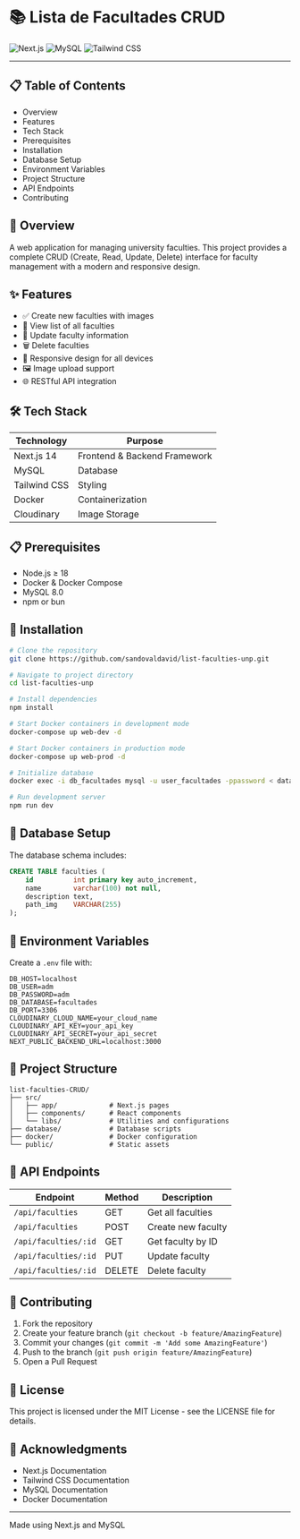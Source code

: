 # 📚 Lista de Facultades CRUD

![Next.js](https://img.shields.io/badge/Next.js-14.2.5-black)
![MySQL](https://img.shields.io/badge/MySQL-8.0-blue)
![Tailwind CSS](https://img.shields.io/badge/Tailwind-3.4.1-38B2AC)

---

## 📋 Table of Contents

- Overview
- Features
- Tech Stack
- Prerequisites
- Installation
- Database Setup
- Environment Variables
- Project Structure
- API Endpoints
- Contributing

## 🎯 Overview

A web application for managing university faculties. This project provides a complete CRUD (Create, Read, Update, Delete) interface for faculty management with a modern and responsive design.

## ✨ Features

- ✅ Create new faculties with images
- 📖 View list of all faculties
- 🔄 Update faculty information
- 🗑️ Delete faculties
- 📱 Responsive design for all devices
- 🖼️ Image upload support
- 🌐 RESTful API integration

## 🛠 Tech Stack

| Technology   | Purpose                          |
|--------------|----------------------------------|
| Next.js 14   | Frontend & Backend Framework     |
| MySQL        | Database                         |
| Tailwind CSS | Styling                          |
| Docker       | Containerization                 |
| Cloudinary   | Image Storage                    |

## 📋 Prerequisites

- Node.js ≥ 18
- Docker & Docker Compose
- MySQL 8.0
- npm or bun

## 🚀 Installation

```bash
# Clone the repository
git clone https://github.com/sandovaldavid/list-faculties-unp.git

# Navigate to project directory
cd list-faculties-unp

# Install dependencies
npm install

# Start Docker containers in development mode
docker-compose up web-dev -d

# Start Docker containers in production mode
docker-compose up web-prod -d

# Initialize database
docker exec -i db_facultades mysql -u user_facultades -ppassword < database/db.sql

# Run development server
npm run dev
```

## 💾 Database Setup

The database schema includes:

```sql
CREATE TABLE faculties (
    id          int primary key auto_increment,
    name        varchar(100) not null,
    description text,
    path_img    VARCHAR(255)
);
```

## 🔐 Environment Variables

Create a `.env` file with:

```env
DB_HOST=localhost
DB_USER=adm
DB_PASSWORD=adm
DB_DATABASE=facultades
DB_PORT=3306
CLOUDINARY_CLOUD_NAME=your_cloud_name
CLOUDINARY_API_KEY=your_api_key
CLOUDINARY_API_SECRET=your_api_secret
NEXT_PUBLIC_BACKEND_URL=localhost:3000

```

## 📁 Project Structure

``` notes
list-faculties-CRUD/
├── src/
│   ├── app/             # Next.js pages
│   ├── components/      # React components
│   └── libs/            # Utilities and configurations
├── database/            # Database scripts
├── docker/              # Docker configuration
└── public/              # Static assets
```

## 🔄 API Endpoints

| Endpoint             | Method | Description         |
|----------------------|--------|---------------------|
| `/api/faculties`     | GET    | Get all faculties   |
| `/api/faculties`     | POST   | Create new faculty  |
| `/api/faculties/:id` | GET    | Get faculty by ID   |
| `/api/faculties/:id` | PUT    | Update faculty      |
| `/api/faculties/:id` | DELETE | Delete faculty      |

## 🤝 Contributing

1. Fork the repository
2. Create your feature branch (`git checkout -b feature/AmazingFeature`)
3. Commit your changes (`git commit -m 'Add some AmazingFeature'`)
4. Push to the branch (`git push origin feature/AmazingFeature`)
5. Open a Pull Request

## 📄 License

This project is licensed under the MIT License - see the LICENSE file for details.

## 🙏 Acknowledgments

- Next.js Documentation
- Tailwind CSS Documentation
- MySQL Documentation
- Docker Documentation

---
Made using Next.js and MySQL
